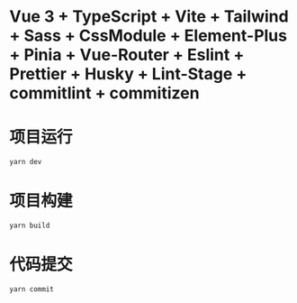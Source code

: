 # Vue 3 + TypeScript + Vite + Tailwind + Sass + CssModule + Element-Plus + Pinia + Vue-Router + Eslint + Prettier + Husky + Lint-Stage + commitlint + commitizen

# 项目运行
```javascript
yarn dev
```
# 项目构建
```javascript
yarn build
```
# 代码提交
```javascript
yarn commit
```